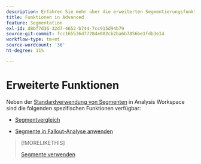 ```yaml
---
description: Erfahren Sie mehr über die erweiterten Segmentierungsfunktionen in Analysis Workspace.
title: Funktionen in Advanced
feature: Segmentation
exl-id: d8bf7d36-32d7-4652-b744-7cc915d94b79
source-git-commit: fcc165536d77284e002cb2ba6b7856be1fdb3e14
workflow-type: tm+mt
source-wordcount: '36'
ht-degree: 11%

---
```


# Erweiterte Funktionen

Neben der [Standardverwendung von Segmenten](/help/components/segmentation/segmentation-workflow/t-seg-apply.md) in Analysis Workspace sind die folgenden spezifischen Funktionen verfügbar:

* [Segmentvergleich](/help/analyze/analysis-workspace/c-panels/c-segment-comparison/segment-comparison.md)

* [Segmente in Fallout-Analyse anwenden](/help/analyze/analysis-workspace/visualizations/fallout/compare-segments-fallout.md)

>[!MORELIKETHIS]
>
>[Segmente verwenden](segmentation-workflow/t-seg-apply.md)
